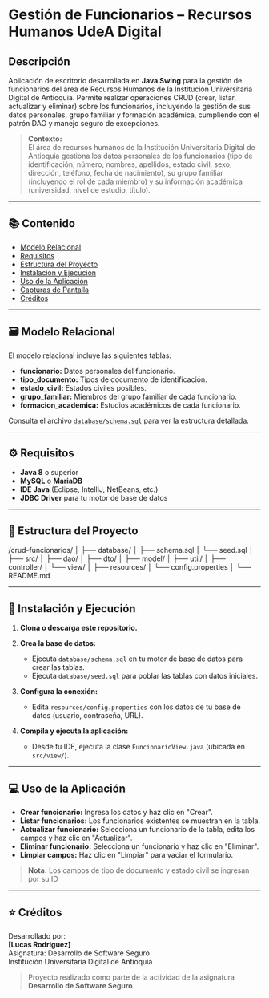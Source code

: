# Gestión de Funcionarios – Recursos Humanos UdeA Digital

## Descripción

Aplicación de escritorio desarrollada en **Java Swing** para la gestión de funcionarios del área de Recursos Humanos de la Institución Universitaria Digital de Antioquia. Permite realizar operaciones CRUD (crear, listar, actualizar y eliminar) sobre los funcionarios, incluyendo la gestión de sus datos personales, grupo familiar y formación académica, cumpliendo con el patrón DAO y manejo seguro de excepciones.

> **Contexto:**  
> El área de recursos humanos de la Institución Universitaria Digital de Antioquia gestiona los datos personales de los funcionarios (tipo de identificación, número, nombres, apellidos, estado civil, sexo, dirección, teléfono, fecha de nacimiento), su grupo familiar (incluyendo el rol de cada miembro) y su información académica (universidad, nivel de estudio, título).

---

## :books: Contenido

- [Modelo Relacional](#modelo-relacional)
- [Requisitos](#requisitos)
- [Estructura del Proyecto](#estructura-del-proyecto)
- [Instalación y Ejecución](#instalación-y-ejecución)
- [Uso de la Aplicación](#uso-de-la-aplicación)
- [Capturas de Pantalla](#capturas-de-pantalla)
- [Créditos](#créditos)

---

## :card_file_box: Modelo Relacional

El modelo relacional incluye las siguientes tablas:

- **funcionario:** Datos personales del funcionario.
- **tipo_documento:** Tipos de documento de identificación.
- **estado_civil:** Estados civiles posibles.
- **grupo_familiar:** Miembros del grupo familiar de cada funcionario.
- **formacion_academica:** Estudios académicos de cada funcionario.

Consulta el archivo [`database/schema.sql`](database/schema.sql) para ver la estructura detallada.

---

## :gear: Requisitos

- **Java 8** o superior
- **MySQL** o **MariaDB** 
- **IDE Java** (Eclipse, IntelliJ, NetBeans, etc.)
- **JDBC Driver** para tu motor de base de datos

---

## :file_folder: Estructura del Proyecto

/crud-funcionarios/
│
├── database/
│ ├── schema.sql
│ └── seed.sql
│
├── src/
│ ├── dao/
│ ├── dto/
│ ├── model/
│ ├── util/
│ ├── controller/
│ └── view/
│
├── resources/
│ └── config.properties
│
└── README.md


---

## :rocket: Instalación y Ejecución

1. **Clona o descarga este repositorio.**

2. **Crea la base de datos:**
   - Ejecuta `database/schema.sql` en tu motor de base de datos para crear las tablas.
   - Ejecuta `database/seed.sql` para poblar las tablas con datos iniciales.

3. **Configura la conexión:**
   - Edita `resources/config.properties` con los datos de tu base de datos (usuario, contraseña, URL).

4. **Compila y ejecuta la aplicación:**
   - Desde tu IDE, ejecuta la clase `FuncionarioView.java` (ubicada en `src/view/`).

---

## :computer: Uso de la Aplicación

- **Crear funcionario:** Ingresa los datos y haz clic en "Crear".
- **Listar funcionarios:** Los funcionarios existentes se muestran en la tabla.
- **Actualizar funcionario:** Selecciona un funcionario de la tabla, edita los campos y haz clic en "Actualizar".
- **Eliminar funcionario:** Selecciona un funcionario y haz clic en "Eliminar".
- **Limpiar campos:** Haz clic en "Limpiar" para vaciar el formulario.

> **Nota:** Los campos de tipo de documento y estado civil se ingresan por su ID

---

## :star: Créditos

Desarrollado por:  
**[Lucas Rodriguez]**  
Asignatura: Desarrollo de Software Seguro  
Institución Universitaria Digital de Antioquia


> Proyecto realizado como parte de la actividad de la asignatura **Desarrollo de Software Seguro**.
